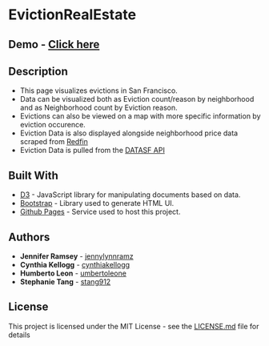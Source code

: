 # EvictionRealEstate

## Demo - [Click here](http://jennylynnramz.com/EvictionRealEstate/)


## Description
* This page visualizes evictions in San Francisco.
* Data can be visualized both as Eviction count/reason by neighborhood and as Neighborhood count by Eviction reason.
* Evictions can also be viewed on a map with more specific information by eviction occurence.
* Eviction Data is also displayed alongside neighborhood price data scraped from [Redfin](https://www.redfin.com/)
* Eviction Data is pulled from the [DATASF API](https://data.sfgov.org/Housing-and-Buildings/Eviction-Notices/5cei-gny5)


## Built With

* [D3](https://d3js.org/) - JavaScript library for manipulating documents based on data.
* [Bootstrap](https://getbootstrap.com/) - Library used to generate HTML UI. 
* [Github Pages](https://pages.github.com/) - Service used to host this project.


## Authors

* **Jennifer Ramsey** - [jennylynnramz](https://github.com/jennylynnramz)
* **Cynthia Kellogg** - [cynthiakellogg](https://github.com/cynthiakellogg)
* **Humberto Leon** - [umbertoleone](https://github.com/umbertoleone)
* **Stephanie Tang** - [stang912](https://github.com/stang912)


## License

This project is licensed under the MIT License - see the [LICENSE.md](LICENSE.md) file for details
